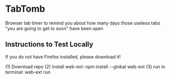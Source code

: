 # TabTomb

Browser tab timer to remind you about how many days those useless tabs "you are going to get to soon" have been open

## Instructions to Test Locally

If you do not have Firefox installed, please download it!

(1) Download repo
(2) Install web-ext: npm install --global web-ext
(3) run in terminal: web-ext run
